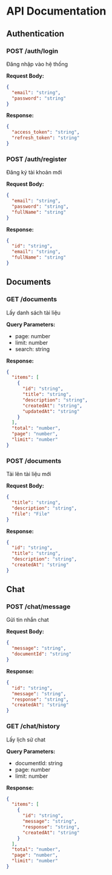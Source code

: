 # API Documentation

## Authentication

### POST /auth/login

Đăng nhập vào hệ thống

**Request Body:**

```json
{
  "email": "string",
  "password": "string"
}
```

**Response:**

```json
{
  "access_token": "string",
  "refresh_token": "string"
}
```

### POST /auth/register

Đăng ký tài khoản mới

**Request Body:**

```json
{
  "email": "string",
  "password": "string",
  "fullName": "string"
}
```

**Response:**

```json
{
  "id": "string",
  "email": "string",
  "fullName": "string"
}
```

## Documents

### GET /documents

Lấy danh sách tài liệu

**Query Parameters:**

- page: number
- limit: number
- search: string

**Response:**

```json
{
  "items": [
    {
      "id": "string",
      "title": "string",
      "description": "string",
      "createdAt": "string",
      "updatedAt": "string"
    }
  ],
  "total": "number",
  "page": "number",
  "limit": "number"
}
```

### POST /documents

Tải lên tài liệu mới

**Request Body:**

```json
{
  "title": "string",
  "description": "string",
  "file": "File"
}
```

**Response:**

```json
{
  "id": "string",
  "title": "string",
  "description": "string",
  "createdAt": "string"
}
```

## Chat

### POST /chat/message

Gửi tin nhắn chat

**Request Body:**

```json
{
  "message": "string",
  "documentId": "string"
}
```

**Response:**

```json
{
  "id": "string",
  "message": "string",
  "response": "string",
  "createdAt": "string"
}
```

### GET /chat/history

Lấy lịch sử chat

**Query Parameters:**

- documentId: string
- page: number
- limit: number

**Response:**

```json
{
  "items": [
    {
      "id": "string",
      "message": "string",
      "response": "string",
      "createdAt": "string"
    }
  ],
  "total": "number",
  "page": "number",
  "limit": "number"
}
```
